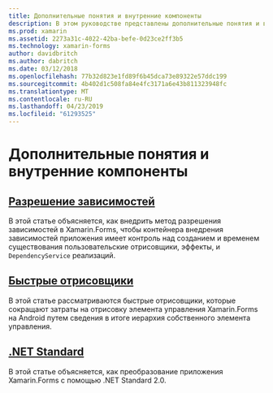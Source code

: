 ```yaml
---
title: Дополнительные понятия и внутренние компоненты
description: В этом руководстве представлены дополнительные понятия и внутренние компоненты для Xamarin.Forms. Он в настоящее время находятся статьи, посвященные быстрые отрисовщики и .NET Standard.
ms.prod: xamarin
ms.assetid: 2273a31c-4022-42ba-befe-0d23ce2ff3b5
ms.technology: xamarin-forms
author: davidbritch
ms.author: dabritch
ms.date: 03/12/2018
ms.openlocfilehash: 77b32d823e1fd89f6b45dca73e89322e57ddc199
ms.sourcegitcommit: 4b402d1c508fa84e4fc3171a6e43b811323948fc
ms.translationtype: MT
ms.contentlocale: ru-RU
ms.lasthandoff: 04/23/2019
ms.locfileid: "61293525"
---
```

# <a name="advanced-concepts--internals"></a>Дополнительные понятия и внутренние компоненты

## <a name="dependency-resolutiondependency-resolutionmd"></a>[Разрешение зависимостей](dependency-resolution.md)

В этой статье объясняется, как внедрить метод разрешения зависимостей в Xamarin.Forms, чтобы контейнера внедрения зависимостей приложения имеет контроль над созданием и временем существования пользовательские отрисовщики, эффекты, и `DependencyService` реализаций.

## <a name="fast-renderersfast-renderersmd"></a>[Быстрые отрисовщики](fast-renderers.md)

В этой статье рассматриваются быстрые отрисовщики, которые сокращают затраты на отрисовку элемента управления Xamarin.Forms на Android путем сведения в итоге иерархия собственного элемента управления.

## <a name="net-standardnet-standardmd"></a>[.NET Standard](net-standard.md)

В этой статье объясняется, как преобразование приложения Xamarin.Forms с помощью .NET Standard 2.0.
